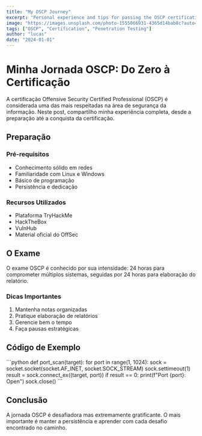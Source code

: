 ```yaml
---
title: "My OSCP Journey"
excerpt: "Personal experience and tips for passing the OSCP certification exam"
image: "https://images.unsplash.com/photo-1555066931-4365d14bab8c?auto=format&fit=crop&q=80"
tags: ["OSCP", "Certification", "Penetration Testing"]
author: "lucas"
date: "2024-01-01"
---
```


# Minha Jornada OSCP: Do Zero à Certificação

A certificação Offensive Security Certified Professional (OSCP) é considerada uma das mais respeitadas na área de segurança da informação. Neste post, compartilho minha experiência completa, desde a preparação até a conquista da certificação.

## Preparação

### Pré-requisitos

- Conhecimento sólido em redes
- Familiaridade com Linux e Windows
- Básico de programação
- Persistência e dedicação

### Recursos Utilizados

- Plataforma TryHackMe
- HackTheBox
- VulnHub
- Material oficial do OffSec

## O Exame

O exame OSCP é conhecido por sua intensidade: 24 horas para comprometer múltiplos sistemas, seguidas por 24 horas para elaboração do relatório.

### Dicas Importantes

1. Mantenha notas organizadas
2. Pratique elaboração de relatórios
3. Gerencie bem o tempo
4. Faça pausas estratégicas

## Código de Exemplo

\`\`\`python
def port_scan(target):
for port in range(1, 1024):
sock = socket.socket(socket.AF_INET, socket.SOCK_STREAM)
sock.settimeout(1)
result = sock.connect_ex((target, port))
if result == 0:
print(f"Port {port}: Open")
sock.close()
\`\`\`

## Conclusão

A jornada OSCP é desafiadora mas extremamente gratificante. O mais importante é manter a persistência e aprender com cada desafio encontrado no caminho.
